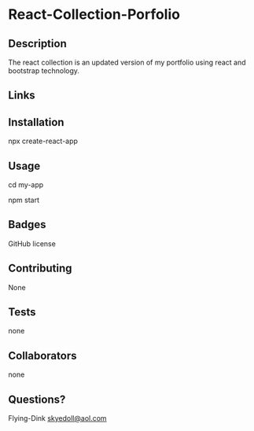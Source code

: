 

# React-Collection-Porfolio





## Description
The react collection is an updated version of my portfolio using react and bootstrap  technology.

## Links


## Installation
npx create-react-app


## Usage
cd my-app

npm start





## Badges
GitHub license


## Contributing
None

## Tests
none

## Collaborators
none

## Questions?
Flying-Dink skyedoll@aol.com
